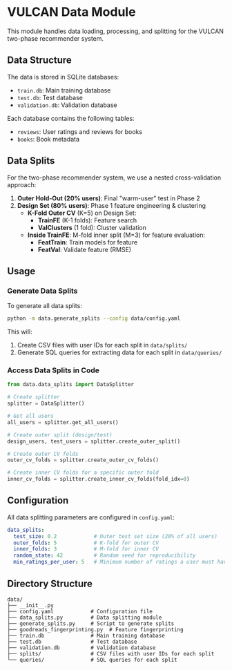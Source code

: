 # VULCAN Data Module

This module handles data loading, processing, and splitting for the VULCAN two-phase recommender system.

## Data Structure

The data is stored in SQLite databases:

- `train.db`: Main training database
- `test.db`: Test database
- `validation.db`: Validation database

Each database contains the following tables:
- `reviews`: User ratings and reviews for books
- `books`: Book metadata

## Data Splits

For the two-phase recommender system, we use a nested cross-validation approach:

1. **Outer Hold-Out (20% users)**: Final "warm-user" test in Phase 2
2. **Design Set (80% users)**: Phase 1 feature engineering & clustering
   - **K-Fold Outer CV** (K=5) on Design Set:
     - **TrainFE** (K-1 folds): Feature search
     - **ValClusters** (1 fold): Cluster validation
   - **Inside TrainFE**: M-fold inner split (M=3) for feature evaluation:
     - **FeatTrain**: Train models for feature
     - **FeatVal**: Validate feature (RMSE)

## Usage

### Generate Data Splits

To generate all data splits:

```bash
python -m data.generate_splits --config data/config.yaml
```

This will:
1. Create CSV files with user IDs for each split in `data/splits/`
2. Generate SQL queries for extracting data for each split in `data/queries/`

### Access Data Splits in Code

```python
from data.data_splits import DataSplitter

# Create splitter
splitter = DataSplitter()

# Get all users
all_users = splitter.get_all_users()

# Create outer split (design/test)
design_users, test_users = splitter.create_outer_split()

# Create outer CV folds
outer_cv_folds = splitter.create_outer_cv_folds()

# Create inner CV folds for a specific outer fold
inner_cv_folds = splitter.create_inner_cv_folds(fold_idx=0)
```

## Configuration

All data splitting parameters are configured in `config.yaml`:

```yaml
data_splits:
  test_size: 0.2            # Outer test set size (20% of all users)
  outer_folds: 5            # K-fold for outer CV
  inner_folds: 3            # M-fold for inner CV
  random_state: 42          # Random seed for reproducibility
  min_ratings_per_user: 5   # Minimum number of ratings a user must have
```

## Directory Structure

```
data/
├── __init__.py
├── config.yaml            # Configuration file
├── data_splits.py         # Data splitting module
├── generate_splits.py     # Script to generate splits
├── goodreads_fingerprinting.py  # Feature fingerprinting
├── train.db               # Main training database
├── test.db                # Test database
├── validation.db          # Validation database
├── splits/                # CSV files with user IDs for each split
└── queries/               # SQL queries for each split
``` 